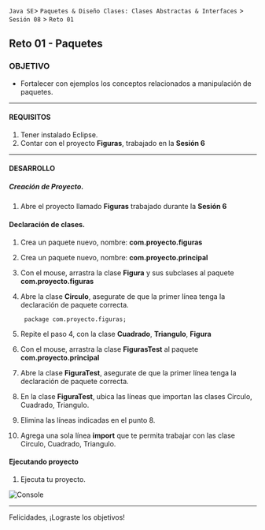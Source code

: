  
`Java SE`> `Paquetes & Diseño Clases: Clases Abstractas & Interfaces` > `Sesión 08` > `Reto 01`

## Reto 01 - Paquetes

### OBJETIVO

- Fortalecer con ejemplos los conceptos relacionados a manipulación de paquetes.
<hr>

#### REQUISITOS

1. Tener instalado Eclipse.
2. Contar con el proyecto <b>Figuras</b>, trabajado en la <b>Sesión 6</b>

<hr>

#### DESARROLLO

##### Creación de Proyecto.

1. Abre el proyecto llamado <b>Figuras</b> trabajado durante la <b>Sesión 6</b>
   
#### Declaración de clases.

1. Crea un paquete nuevo, nombre: <b>com.proyecto.figuras</b>
2. Crea un paquete nuevo, nombre: <b>com.proyecto.principal</b>		
3. Con el mouse, arrastra la clase <b>Figura</b> y sus subclases al paquete <b>com.proyecto.figuras</b>
4. Abre la clase <b>Circulo</b>, asegurate de que la primer línea tenga la declaración de paquete correcta.

		package com.proyecto.figuras;

5. Repite el paso 4, con la clase <b>Cuadrado</b>, <b>Triangulo</b>, <b>Figura</b>
6. Con el mouse, arrastra la clase <b>FigurasTest</b> al paquete <b>com.proyecto.principal</b>	
7. Abre la clase <b>FiguraTest</b>, asegurate de que la primer línea tenga la declaración de paquete correcta.
8. En la clase <b>FiguraTest</b>, ubica las líneas que importan las clases Circulo, Cuadrado, Triangulo.
9. Elimina las líneas indicadas en el punto 8.
10. Agrega una sola línea <b>import</b> que te permita trabajar con las clase Circulo, Cuadrado, Triangulo.
	
#### Ejecutando proyecto

1. Ejecuta tu proyecto.

![Console](https://user-images.githubusercontent.com/56565204/67810841-012cdd80-fa61-11e9-873f-8098b65cce05.png)

<hr>

Felicidades, ¡Lograste los objetivos!
